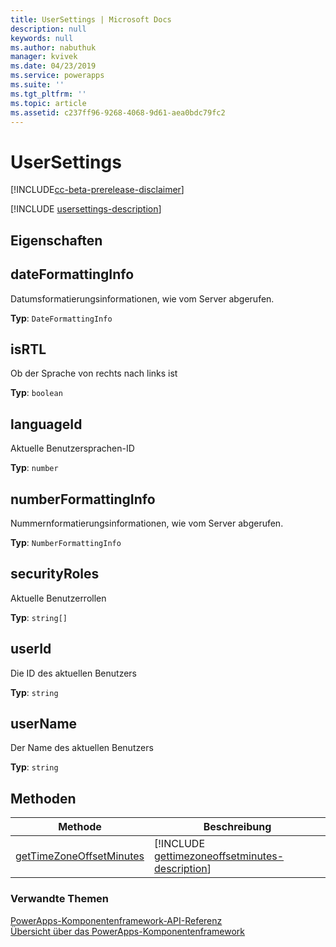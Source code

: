 ```yaml
---
title: UserSettings | Microsoft Docs
description: null
keywords: null
ms.author: nabuthuk
manager: kvivek
ms.date: 04/23/2019
ms.service: powerapps
ms.suite: ''
ms.tgt_pltfrm: ''
ms.topic: article
ms.assetid: c237ff96-9268-4068-9d61-aea0bdc79fc2
---
```


# <a name="usersettings"></a>UserSettings

[!INCLUDE[cc-beta-prerelease-disclaimer](../../../includes/cc-beta-prerelease-disclaimer.md)]

[!INCLUDE [usersettings-description](includes/usersettings-description.md)]

## <a name="properties"></a>Eigenschaften

## <a name="dateformattinginfo"></a>dateFormattingInfo

Datumsformatierungsinformationen, wie vom Server abgerufen.

**Typ**: `DateFormattingInfo`

## <a name="isrtl"></a>isRTL

Ob der Sprache von rechts nach links ist

**Typ**: `boolean`

## <a name="languageid"></a>languageId

Aktuelle Benutzersprachen-ID

**Typ**: `number`

## <a name="numberformattinginfo"></a>numberFormattingInfo

Nummernformatierungsinformationen, wie vom Server abgerufen.

**Typ**: `NumberFormattingInfo`

## <a name="securityroles"></a>securityRoles

Aktuelle Benutzerrollen

**Typ**: `string[]`

## <a name="userid"></a>userId

Die ID des aktuellen Benutzers

**Typ**: `string`

## <a name="username"></a>userName

Der Name des aktuellen Benutzers

**Typ**: `string`

## <a name="methods"></a>Methoden

|Methode | Beschreibung | 
| ------|-------------|
|[getTimeZoneOffsetMinutes](usersettings/gettimezoneoffsetminutes.md)|[!INCLUDE [gettimezoneoffsetminutes-description](usersettings/includes/gettimezoneoffsetminutes-description.md)]|

### <a name="related-topics"></a>Verwandte Themen

[PowerApps-Komponentenframework-API-Referenz](../reference/index.md)<br/>
[Übersicht über das PowerApps-Komponentenframework](../overview.md)